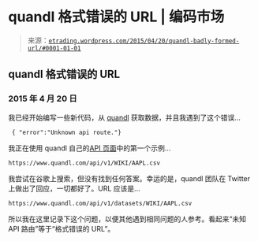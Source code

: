 <!--yml

类别：未分类

日期：2024-05-12 19:31:54

-->

# quandl 格式错误的 URL | 编码市场

> 来源：[`etrading.wordpress.com/2015/04/20/quandl-badly-formed-url/#0001-01-01`](https://etrading.wordpress.com/2015/04/20/quandl-badly-formed-url/#0001-01-01)

## quandl 格式错误的 URL

### 2015 年 4 月 20 日

我已经开始编写一些新代码，从 [quandl](http://quandl.com) 获取数据，并且我遇到了这个错误…

```
 { "error":"Unknown api route."}
```

我正在使用 quandl 自己的[API 页面](https://www.quandl.com/tools/api)中的第一个示例…

```
https://www.quandl.com/api/v1/WIKI/AAPL.csv
```

我尝试在谷歌上搜索，但没有找到任何答案。幸运的是，quandl 团队在 Twitter 上做出了回应，一切都好了。URL 应该是…

```
https://www.quandl.com/api/v1/datasets/WIKI/AAPL.csv
```

所以我在这里记录下这个问题，以便其他遇到相同问题的人参考。看起来“未知 API 路由”等于“格式错误的 URL”。
